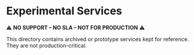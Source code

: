 # Experimental Services

⚠️ **NO SUPPORT – NO SLA – NOT FOR PRODUCTION** ⚠️

This directory contains archived or prototype services kept for reference. They are not production-critical.
